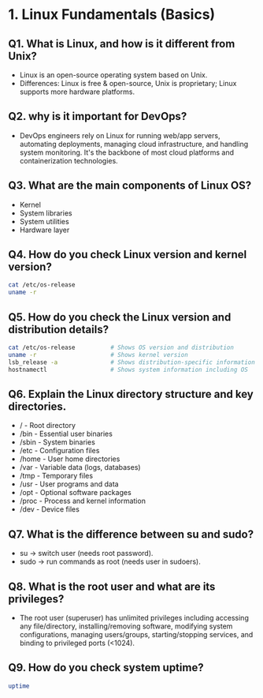 # 1. Linux Fundamentals (Basics)

## Q1. What is Linux, and how is it different from Unix?
- Linux is an open-source operating system based on Unix.
- Differences: Linux is free & open-source, Unix is proprietary; Linux supports more hardware platforms.
## Q2. why is it important for DevOps?
- DevOps engineers rely on Linux for running web/app servers, automating deployments, managing cloud infrastructure, and handling system monitoring. It's the backbone of most cloud platforms and containerization technologies.
## Q3. What are the main components of Linux OS?
- Kernel
- System libraries
- System utilities
- Hardware layer
## Q4. How do you check Linux version and kernel version?
```bash
cat /etc/os-release
uname -r
```
## Q5. How do you check the Linux version and distribution details?
```bash
cat /etc/os-release          # Shows OS version and distribution
uname -r                     # Shows kernel version
lsb_release -a               # Shows distribution-specific information
hostnamectl                  # Shows system information including OS
```
## Q6. Explain the Linux directory structure and key directories.
- / - Root directory
- /bin - Essential user binaries
- /sbin - System binaries
- /etc - Configuration files
- /home - User home directories
- /var - Variable data (logs, databases)
- /tmp - Temporary files
- /usr - User programs and data
- /opt - Optional software packages
- /proc - Process and kernel information
- /dev - Device files
## Q7. What is the difference between su and sudo?
- su → switch user (needs root password).
- sudo → run commands as root (needs user in sudoers).
## Q8. What is the root user and what are its privileges?
- The root user (superuser) has unlimited privileges including accessing any file/directory, installing/removing software, modifying system configurations, managing users/groups, starting/stopping services, and binding to privileged ports (<1024).
## Q9. How do you check system uptime?
```bash
uptime
```
